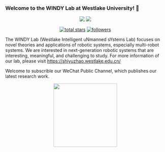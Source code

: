 ### Welcome to the WINDY Lab at Westlake University! 👋

<p align="center">
  <a href="https://space.bilibili.com/2044042934">
    <img src="https://bilistats.lonelyion.com/followers?uid=2044042934"></a>
<!--   <a href="https://www.zhihu.com/people/kong-zhong-ji-qi-ren-qian-yan">
    <img src="https://img.shields.io/badge/None-blue?logo=zhihu&logoColor=blue&label=Follower&labelColor=white&color=blue"></a> -->
  <a href="https://www.youtube.com/channel/UCztGtS5YYiNv8x3pj9hLVgg">
    <img src="https://img.shields.io/badge/Youtube-blue?logo=youtube&logoColor=white&labelColor=grey&color=blue"></a>
</p>

<p align="center">
  <a href="https://github.com/WestlakeIntelligentRobotics?tab=repositories&sort=stargazers">
    <img alt="total stars" title="Total stars on GitHub" src="https://custom-icon-badges.demolab.com/github/stars/WindyLab?color=55960c&style=for-the-badge&labelColor=488207&logo=star"/></a>
  <a href="https://github.com/WindyLab?tab=followers">
    <img alt="followers" title="Follow me on Github" src="https://custom-icon-badges.demolab.com/github/followers/WindyLab?color=236ad3&labelColor=1155ba&style=for-the-badge&logo=person-add&label=Follow&logoColor=white"/></a>
</p>

The WINDY Lab (Westlake Intelligent uNmanned sYstems Lab) focuses on novel theories and applications of robotic systems, especially multi-robot systems. We are interested in next-generation robotic systems that are interesting, meaningful, and challenging to study. For more information of our lab, please visit https://shiyuzhao.westlake.edu.cn/

Welcome to subscrible our WeChat Public Channel, which publishes our latest research work.

<div align="center">
<img src="https://github.com/WestlakeIntelligentRobotics/WestlakeIntelligentRobotics/assets/125523389/9dd0337b-7779-4902-9dd3-032bf42e729a" width="200" height="200">
</div>
